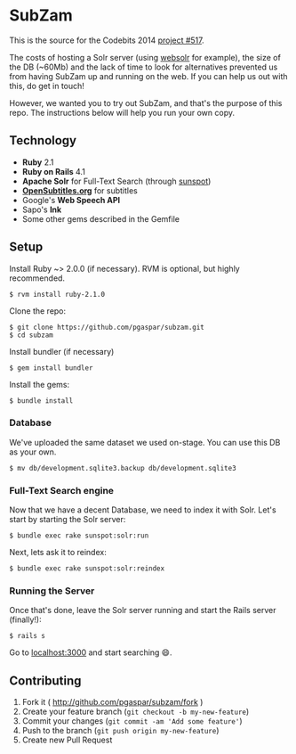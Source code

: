 # SubZam

This is the source for the Codebits 2014 [project #517](https://codebits.eu/intra/s/project/517).

The costs of hosting a Solr server (using [websolr](http://websolr.com) for example), the size of the DB (~60Mb) and the lack of time to look for alternatives prevented us from having SubZam up and running on the web. If you can help us out with this, do get in touch!

However, we wanted you to try out SubZam, and that's the purpose of this repo. The instructions below will help you run your own copy.

## Technology

* **Ruby** 2.1
* **Ruby on Rails** 4.1
* **Apache Solr** for Full-Text Search (through [sunspot](https://github.com/sunspot/sunspot))
* **[OpenSubtitles.org](http://opensubtitles.org)** for subtitles
* Google's **Web Speech API**
* Sapo's **Ink**
* Some other gems described in the Gemfile

## Setup

Install Ruby ~> 2.0.0 (if necessary). RVM is optional, but highly recommended.

    $ rvm install ruby-2.1.0

Clone the repo:

    $ git clone https://github.com/pgaspar/subzam.git
    $ cd subzam

Install bundler (if necessary)

    $ gem install bundler

Install the gems:

    $ bundle install

### Database

We've uploaded the same dataset we used on-stage. You can use this DB as your own.

    $ mv db/development.sqlite3.backup db/development.sqlite3

### Full-Text Search engine

Now that we have a decent Database, we need to index it with Solr. Let's start by starting the Solr server:

    $ bundle exec rake sunspot:solr:run

Next, lets ask it to reindex:

    $ bundle exec rake sunspot:solr:reindex

### Running the Server

Once that's done, leave the Solr server running and start the Rails server (finally!):

    $ rails s

Go to [localhost:3000](http://localhost:3000) and start searching :smile:.

## Contributing

1. Fork it ( http://github.com/pgaspar/subzam/fork )
2. Create your feature branch (`git checkout -b my-new-feature`)
3. Commit your changes (`git commit -am 'Add some feature'`)
4. Push to the branch (`git push origin my-new-feature`)
5. Create new Pull Request
